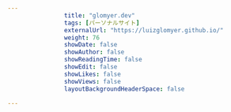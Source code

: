 ---
                title: "glomyer.dev"
                tags: [パーソナルサイト]
                externalUrl: "https://luizglomyer.github.io/"
                weight: 76
                showDate: false
                showAuthor: false
                showReadingTime: false
                showEdit: false
                showLikes: false
                showViews: false
                layoutBackgroundHeaderSpace: false
                ---

